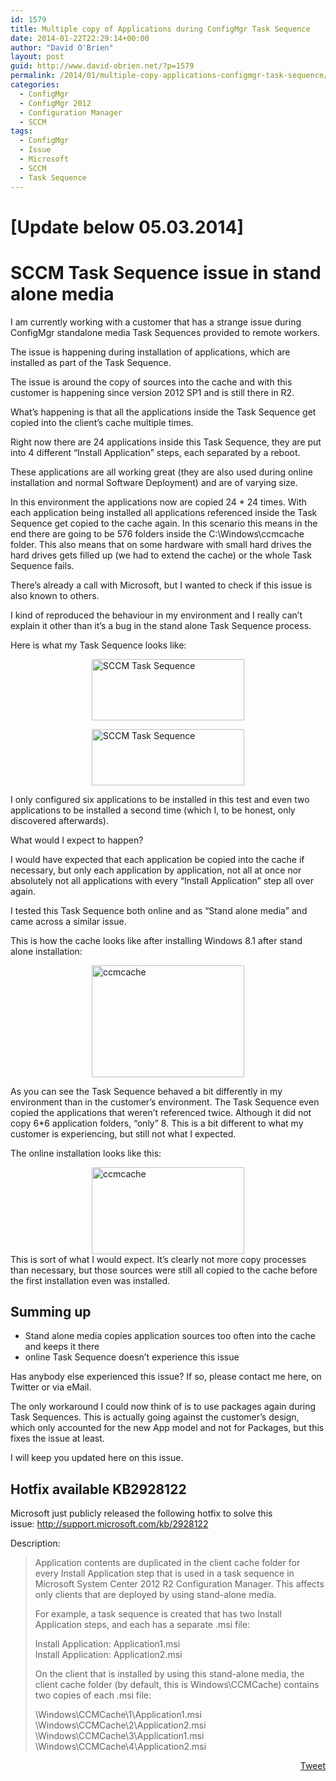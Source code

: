 ```yaml
---
id: 1579
title: Multiple copy of Applications during ConfigMgr Task Sequence
date: 2014-01-22T22:29:14+00:00
author: "David O'Brien"
layout: post
guid: http://www.david-obrien.net/?p=1579
permalink: /2014/01/multiple-copy-applications-configmgr-task-sequence/
categories:
  - ConfigMgr
  - ConfigMgr 2012
  - Configuration Manager
  - SCCM
tags:
  - ConfigMgr
  - Issue
  - Microsoft
  - SCCM
  - Task Sequence
---
```

# [Update below 05.03.2014]

# SCCM Task Sequence issue in stand alone media

I am currently working with a customer that has a strange issue during ConfigMgr standalone media Task Sequences provided to remote workers.
  
The issue is happening during installation of applications, which are installed as part of the Task Sequence.

The issue is around the copy of sources into the cache and with this customer is happening since version 2012 SP1 and is still there in R2.

What’s happening is that all the applications inside the Task Sequence get copied into the client’s cache multiple times.
  
Right now there are 24 applications inside this Task Sequence, they are put into 4 different “Install Application” steps, each separated by a reboot.
  
These applications are all working great (they are also used during online installation and normal Software Deployment) and are of varying size.

In this environment the applications now are copied 24 * 24 times. With each application being installed all applications referenced inside the Task Sequence get copied to the cache again. In this scenario this means in the end there are going to be 576 folders inside the C:\Windows\ccmcache folder. This also means that on some hardware with small hard drives the hard drives gets filled up (we had to extend the cache) or the whole Task Sequence fails.

There’s already a call with Microsoft, but I wanted to check if this issue is also known to others.

I kind of reproduced the behaviour in my environment and I really can’t explain it other than it’s a bug in the stand alone Task Sequence process.

Here is what my Task Sequence looks like:

<a href="http://www.david-obrien.net/wp-content/uploads/2014/01/TS1.jpg" onclick="_gaq.push(['_trackEvent', 'outbound-article', 'http://www.david-obrien.net/wp-content/uploads/2014/01/TS1.jpg', '']);" class="broken_link"><img style="float: none; margin-left: auto; display: block; margin-right: auto; border: 0px;" title="SCCM Task Sequence" alt="SCCM Task Sequence" src="http://www.david-obrien.net/wp-content/uploads/2014/01/TS1_thumb.jpg" width="244" height="98" border="0" /></a>

<a href="http://www.david-obrien.net/wp-content/uploads/2014/01/ts2.jpg" onclick="_gaq.push(['_trackEvent', 'outbound-article', 'http://www.david-obrien.net/wp-content/uploads/2014/01/ts2.jpg', '']);" class="broken_link"><img style="float: none; margin-left: auto; display: block; margin-right: auto; border: 0px;" title="SCCM Task Sequence" alt="SCCM Task Sequence" src="http://www.david-obrien.net/wp-content/uploads/2014/01/ts2_thumb.jpg" width="244" height="90" border="0" /></a>

I only configured six applications to be installed in this test and even two applications to be installed a second time (which I, to be honest, only discovered afterwards).

What would I expect to happen?

I would have expected that each application be copied into the cache if necessary, but only each application by application, not all at once nor absolutely not all applications with every “Install Application” step all over again.

I tested this Task Sequence both online and as “Stand alone media” and came across a similar issue.

This is how the cache looks like after installing Windows 8.1 after stand alone installation:

<a href="http://www.david-obrien.net/wp-content/uploads/2014/01/cache.jpg" onclick="_gaq.push(['_trackEvent', 'outbound-article', 'http://www.david-obrien.net/wp-content/uploads/2014/01/cache.jpg', '']);" class="broken_link"><img style="float: none; margin-left: auto; display: block; margin-right: auto; border: 0px;" title="ccmcache" alt="ccmcache" src="http://www.david-obrien.net/wp-content/uploads/2014/01/cache_thumb.jpg" width="244" height="179" border="0" /></a>

As you can see the Task Sequence behaved a bit differently in my environment than in the customer’s environment. The Task Sequence even copied the applications that weren’t referenced twice. Although it did not copy 6*6 application folders, “only” 8. This is a bit different to what my customer is experiencing, but still not what I expected.

The online installation looks like this:

<a href="http://www.david-obrien.net/wp-content/uploads/2014/01/image11.png" onclick="_gaq.push(['_trackEvent', 'outbound-article', 'http://www.david-obrien.net/wp-content/uploads/2014/01/image11.png', '']);" class="broken_link"><img style="float: none; margin-left: auto; display: block; margin-right: auto; border: 0px;" title="ccmcache" alt="ccmcache" src="http://www.david-obrien.net/wp-content/uploads/2014/01/image_thumb11.png" width="244" height="139" border="0" /></a>This is sort of what I would expect. It’s clearly not more copy processes than necessary, but those sources were still all copied to the cache before the first installation even was installed.

## Summing up

  * Stand alone media copies application sources too often into the cache and keeps it there
  * online Task Sequence doesn’t experience this issue

Has anybody else experienced this issue? If so, please contact me here, on Twitter or via eMail.

The only workaround I could now think of is to use packages again during Task Sequences. This is actually going against the customer’s design, which only accounted for the new App model and not for Packages, but this fixes the issue at least.

I will keep you updated here on this issue.

## Hotfix available KB2928122

Microsoft just publicly released the following hotfix to solve this issue: <a href="http://support.microsoft.com/kb/2928122" onclick="_gaq.push(['_trackEvent', 'outbound-article', 'http://support.microsoft.com/kb/2928122', 'http://support.microsoft.com/kb/2928122']);" target="_blank">http://support.microsoft.com/kb/2928122</a>

Description:

> Application contents are duplicated in the client cache folder for every Install Application step that is used in a task sequence in Microsoft System Center 2012 R2 Configuration Manager. This affects only clients that are deployed by using stand-alone media.
> 
> For example, a task sequence is created that has two Install Application steps, and each has a separate .msi file:
> 
> <div>
>   Install Application: Application1.msi<br /> Install Application: Application2.msi
> </div>
> 
> On the client that is installed by using this stand-alone media, the client cache folder (by default, this is Windows\CCMCache) contains two copies of each .msi file:
> 
> <div>
>   \Windows\CCMCache\1\Application1.msi<br /> \Windows\CCMCache\2\Application2.msi<br /> \Windows\CCMCache\3\Application1.msi<br /> \Windows\CCMCache\4\Application2.msi
> </div>

<div>
</div>

<div style="float: right; margin-left: 10px;">
  <a href="https://twitter.com/share" onclick="_gaq.push(['_trackEvent', 'outbound-article', 'https://twitter.com/share', 'Tweet']);" class="twitter-share-button" data-hashtags="ConfigMgr,Issue,Microsoft,SCCM,Task+Sequence" data-count="vertical" data-url="http://www.david-obrien.net/2014/01/multiple-copy-applications-configmgr-task-sequence/">Tweet</a>
</div>
